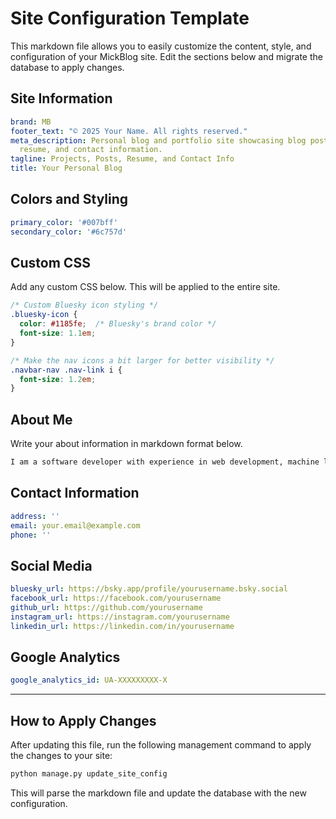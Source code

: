# Site Configuration Template

This markdown file allows you to easily customize the content, style, and configuration of your MickBlog site. Edit the sections below and migrate the database to apply changes.

## Site Information

```yaml
brand: MB
footer_text: "© 2025 Your Name. All rights reserved."
meta_description: Personal blog and portfolio site showcasing blog posts, projects,
  resume, and contact information.
tagline: Projects, Posts, Resume, and Contact Info
title: Your Personal Blog

```

## Colors and Styling

```yaml
primary_color: '#007bff'
secondary_color: '#6c757d'

```

## Custom CSS

Add any custom CSS below. This will be applied to the entire site.

```css
/* Custom Bluesky icon styling */
.bluesky-icon {
  color: #1185fe;  /* Bluesky's brand color */
  font-size: 1.1em;
}

/* Make the nav icons a bit larger for better visibility */
.navbar-nav .nav-link i {
  font-size: 1.2em;
}
```

## About Me

Write your about information in markdown format below.

```markdown
I am a software developer with experience in web development, machine learning, and data analysis. This is my personal blog and portfolio site.
```

## Contact Information

```yaml
address: ''
email: your.email@example.com
phone: ''

```

## Social Media

```yaml
bluesky_url: https://bsky.app/profile/yourusername.bsky.social
facebook_url: https://facebook.com/yourusername
github_url: https://github.com/yourusername
instagram_url: https://instagram.com/yourusername
linkedin_url: https://linkedin.com/in/yourusername

```

## Google Analytics

```yaml
google_analytics_id: UA-XXXXXXXXX-X

```

---

## How to Apply Changes

After updating this file, run the following management command to apply the changes to your site:

```bash
python manage.py update_site_config
```

This will parse the markdown file and update the database with the new configuration.